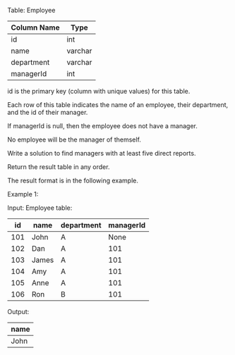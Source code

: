 Table: Employee

| Column Name | Type    |
|-------------|---------|
| id          | int     |
| name        | varchar |
| department  | varchar |
| managerId   | int     |

id is the primary key (column with unique values) for this table.

Each row of this table indicates the name of an employee, their department, and the id of their manager.

If managerId is null, then the employee does not have a manager.

No employee will be the manager of themself.

Write a solution to find managers with at least five direct reports.

Return the result table in any order.

The result format is in the following example.

Example 1:

Input: 
Employee table:

| id  | name  | department | managerId |
|-----|-------|------------|-----------|
| 101 | John  | A          | None      |
| 102 | Dan   | A          | 101       |
| 103 | James | A          | 101       |
| 104 | Amy   | A          | 101       |
| 105 | Anne  | A          | 101       |
| 106 | Ron   | B          | 101       |

Output: 

| name |
|------|
| John |
